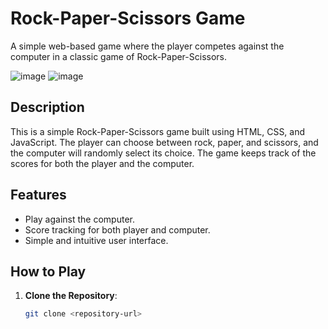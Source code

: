 # Rock-Paper-Scissors Game

A simple web-based game where the player competes against the computer in a classic game of Rock-Paper-Scissors.

![image](https://github.com/user-attachments/assets/acd0450c-cf97-4e94-aa90-d4e8a3d9cbc5) ![image](https://github.com/user-attachments/assets/64ecd96a-73eb-4c91-a61a-fa6b1954a4c8)




## Description

This is a simple Rock-Paper-Scissors game built using HTML, CSS, and JavaScript. The player can choose between rock, paper, and scissors, and the computer will randomly select its choice. The game keeps track of the scores for both the player and the computer.

## Features

- Play against the computer.
- Score tracking for both player and computer.
- Simple and intuitive user interface.

## How to Play

1. **Clone the Repository**:
   ```bash
   git clone <repository-url>
